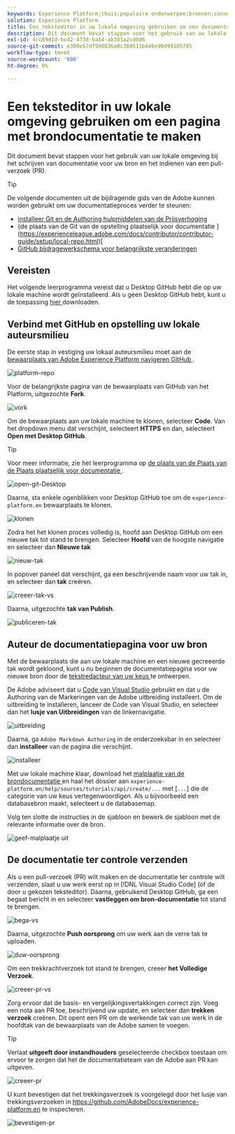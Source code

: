 ```yaml
---
keywords: Experience Platform;thuis;populaire onderwerpen;bronnen;connectors;bronconnectors;bronnen sdk;sdk;SDK
solution: Experience Platform
title: Een teksteditor in uw lokale omgeving gebruiken om een documentatiepagina voor bronnen te maken
description: Dit document bevat stappen voor het gebruik van uw lokale omgeving bij het schrijven van documentatie voor uw bron en het indienen van een pull-verzoek (PR).
exl-id: 4cc89d1d-bc42-473d-ba54-ab3d1a2cd0d6
source-git-commit: e300e57df998836a8c388511b446e90499185705
workflow-type: tm+mt
source-wordcount: '600'
ht-degree: 0%

---
```


# Een teksteditor in uw lokale omgeving gebruiken om een pagina met brondocumentatie te maken

Dit document bevat stappen voor het gebruik van uw lokale omgeving bij het schrijven van documentatie voor uw bron en het indienen van een pull-verzoek (PR).

>[!TIP]
>
>De volgende documenten uit de bijdragende gids van de Adobe kunnen worden gebruikt om uw documentatieproces verder te steunen: <ul><li>[ installeer Git en de Authoring hulpmiddelen van de Prijsverhoging ](https://experienceleague.adobe.com/docs/contributor/contributor-guide/setup/install-tools.html)</li><li>{de plaats van de Git van de opstelling plaatselijk voor documentatie ](https://experienceleague.adobe.com/docs/contributor/contributor-guide/setup/local-repo.html)[</li><li>[ GitHub bijdragewerkschema voor belangrijkste veranderingen ](https://experienceleague.adobe.com/docs/contributor/contributor-guide/setup/full-workflow.html)</li></ul>

## Vereisten

Het volgende leerprogramma vereist dat u Desktop GitHub hebt die op uw lokale machine wordt geïnstalleerd. Als u geen Desktop GitHub hebt, kunt u de toepassing [ hier ](https://desktop.github.com/) downloaden.

## Verbind met GitHub en opstelling uw lokale auteursmilieu

De eerste stap in vestiging uw lokaal auteursmilieu moet aan de [ bewaarplaats van Adobe Experience Platform navigeren GitHub ](https://github.com/AdobeDocs/experience-platform.en).

![ platform-repo ](../assets/platform-repo.png)

Voor de belangrijkste pagina van de bewaarplaats van GitHub van het Platform, uitgezochte **Fork**.

![ vork ](../assets/fork.png)

Om de bewaarplaats aan uw lokale machine te klonen, selecteer **Code**. Van het dropdown menu dat verschijnt, selecteert **HTTPS** en dan, selecteert **Open met Desktop GitHub**.

>[!TIP]
>
>Voor meer informatie, zie het leerprogramma op [ de plaats van de Plaats van de Plaats plaatselijk voor documentatie ](https://experienceleague.adobe.com/docs/contributor/contributor-guide/setup/local-repo.html#create-a-local-clone-of-the-repository).

![ open-git-Desktop ](../assets/open-git-desktop.png)

Daarna, sta enkele ogenblikken voor Desktop GitHub toe om de `experience-platform.en` bewaarplaats te klonen.

![ klonen ](../assets/cloning.png)

Zodra het het klonen proces volledig is, hoofd aan Desktop GitHub om een nieuwe tak tot stand te brengen. Selecteer **Hoofd** van de hoogste navigatie en selecteer dan **Nieuwe tak**

![ nieuw-tak ](../assets/new-branch.png)

In popover paneel dat verschijnt, ga een beschrijvende naam voor uw tak in, en selecteer dan **tak** creëren.

![ creeer-tak-vs ](../assets/create-branch-vs.png)

Daarna, uitgezochte **tak van Publish**.

![ publiceren-tak ](../assets/publish-branch.png)

## Auteur de documentatiepagina voor uw bron

Met de bewaarplaats die aan uw lokale machine en een nieuwe gecreeerde tak wordt gekloond, kunt u nu beginnen de documentatiepagina voor uw nieuwe bron door de [ tekstredacteur van uw keus ](https://experienceleague.adobe.com/docs/contributor/contributor-guide/setup/install-tools.html#understand-markdown-editors) te ontwerpen.

De Adobe adviseert dat u [ Code van Visual Studio ](https://code.visualstudio.com/) gebruikt en dat u de Authoring van de Markeringen van de Adobe uitbreiding installeert. Om de uitbreiding te installeren, lanceer de Code van Visual Studio, en selecteer dan het **lusje van Uitbreidingen** van de linkernavigatie.

![ uitbreiding ](../assets/extension.png)

Daarna, ga `Adobe Markdown Authoring` in de onderzoeksbar in en selecteer dan **installeer** van de pagina die verschijnt.

![ installeer ](../assets/install.png)

Met uw lokale machine klaar, download het [ malplaatje van de brondocumentatie ](../assets/api-template.zip) en haal het dossier aan `experience-platform.en/help/sources/tutorials/api/create/...` met [`...`] die de categorie van uw keus vertegenwoordigen. Als u bijvoorbeeld een databasebron maakt, selecteert u de databasemap.

Volg ten slotte de instructies in de sjabloon en bewerk de sjabloon met de relevante informatie over de bron.

![ geef-malplaatje uit ](../assets/edit-template.png)

## De documentatie ter controle verzenden

Als u een pull-verzoek (PR) wilt maken en de documentatie ter controle wilt verzenden, slaat u uw werk eerst op in [!DNL Visual Studio Code] (of de door u gekozen teksteditor). Daarna, gebruikend Desktop GitHub, ga een begaat bericht in en selecteer **vastleggen om bron-documentatie** tot stand te brengen.

![ bega-vs ](../assets/commit-vs.png)

Daarna, uitgezochte **Push oorsprong** om uw werk aan de verre tak te uploaden.

![ duw-oorsprong ](../assets/push-origin.png)

Om een trekkrachtverzoek tot stand te brengen, creeer **het Volledige Verzoek**.

![ creeer-pr-vs ](../assets/create-pr-vs.png)

Zorg ervoor dat de basis- en vergelijkingsvertakkingen correct zijn. Voeg een nota aan PR toe, beschrijvend uw update, en selecteer dan **trekken verzoek** creëren. Dit opent een PR om de werkende tak van uw werk in de hoofdtak van de bewaarplaats van de Adobe samen te voegen.

>[!TIP]
>
>Verlaat **uitgeeft door instandhouders** geselecteerde checkbox toestaan om ervoor te zorgen dat het de documentatieteam van de Adobe aan PR kan uitgeven.

![ creeer-pr ](../assets/create-pr.png)

U kunt bevestigen dat het trekkingsverzoek is voorgelegd door het lusje van trekkingsverzoeken in https://github.com/AdobeDocs/experience-platform.en te inspecteren.

![ bevestigen-pr ](../assets/confirm-pr.png)
